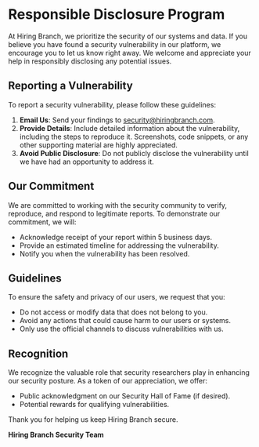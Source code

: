 # Responsible Disclosure Program

At Hiring Branch, we prioritize the security of our systems and data. If you believe you have found a security vulnerability in our platform, we encourage you to let us know right away. We welcome and appreciate your help in responsibly disclosing any potential issues.

## Reporting a Vulnerability

To report a security vulnerability, please follow these guidelines:

1. **Email Us**: Send your findings to [security@hiringbranch.com](mailto:security@hiringbranch.com).
2. **Provide Details**: Include detailed information about the vulnerability, including the steps to reproduce it. Screenshots, code snippets, or any other supporting material are highly appreciated.
3. **Avoid Public Disclosure**: Do not publicly disclose the vulnerability until we have had an opportunity to address it.

## Our Commitment

We are committed to working with the security community to verify, reproduce, and respond to legitimate reports. To demonstrate our commitment, we will:

- Acknowledge receipt of your report within 5 business days.
- Provide an estimated timeline for addressing the vulnerability.
- Notify you when the vulnerability has been resolved.

## Guidelines

To ensure the safety and privacy of our users, we request that you:

- Do not access or modify data that does not belong to you.
- Avoid any actions that could cause harm to our users or systems.
- Only use the official channels to discuss vulnerabilities with us.

## Recognition

We recognize the valuable role that security researchers play in enhancing our security posture. As a token of our appreciation, we offer:

- Public acknowledgment on our Security Hall of Fame (if desired).
- Potential rewards for qualifying vulnerabilities.

Thank you for helping us keep Hiring Branch secure.

**Hiring Branch Security Team**